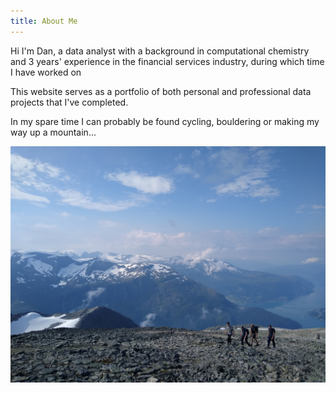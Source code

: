 ```yaml
---
title: About Me
---
```


Hi I'm Dan, a data analyst with a background in computational chemistry and 3 years' experience in the financial services industry, during which time I have worked on 

This website serves as a portfolio of both personal and professional data projects that I've completed.

In my spare time I can probably be found cycling, bouldering or making my way up a mountain...

![A Nice View](./images/cover.jpg)